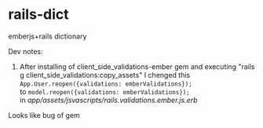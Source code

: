 rails-dict
==========

emberjs+rails dictionary


Dev notes:  
1. After installing of  client_side_validations-ember gem and executing "rails g client_side_validations:copy_assets"  I chenged
this   
 `App.User.reopen({validations: emberValidations});`   
to
 `model.reopen({validations: emberValidations});`    
in *app/assets/jsvascripts/rails.validations.ember.js.erb*      

Looks like bug of gem